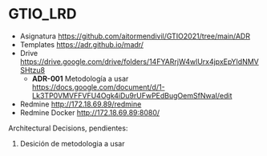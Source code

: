 # GTIO_LRD
 * Asignatura https://github.com/aitormendivil/GTIO2021/tree/main/ADR
 * Templates https://adr.github.io/madr/
 * Drive https://drive.google.com/drive/folders/14FYARrjW4wlUrx4jpxEpYIdNMVSHtzu8
   * **ADR-001** Metodología a usar https://docs.google.com/document/d/1-Lk3TP0VMVFFVFU4Ogk4iDu9rUFwPEdBugOemSfNwaI/edit 
 * Redmine http://172.18.69.89/redmine
 * Redmine Docker http://172.18.69.89:8080/
   

Architectural Decisions, pendientes:
  1) Desición de metodologia a usar 
